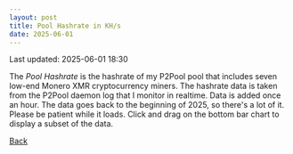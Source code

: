 ```yaml
---
layout: post
title: Pool Hashrate in KH/s
date: 2025-06-01
---
```

Last updated: 2025-06-01 18:30

<script src="https://cdnjs.cloudflare.com/ajax/libs/PapaParse/5.3.0/papaparse.min.js"></script>
<script src="https://cdn.jsdelivr.net/npm/apexcharts"></script>
<script src="/assets/js/PoolHashrate.js"></script>
 
<div id="wrapper">
  <div id="areaChart">
  </div>
  <div id="barChart">
  </div>
 </div>

The *Pool Hashrate* is the hashrate of my P2Pool pool that includes seven low-end Monero XMR cryptocurrency miners. The hashrate data is taken from the P2Pool daemon log that I monitor in realtime. Data is added once an hour. The data goes back to the beginning of 2025, so there's a lot of it. Please be patient while it loads. Click and drag on the bottom bar chart to display a subset of the data.

[Back](/pages/web/index.html)
